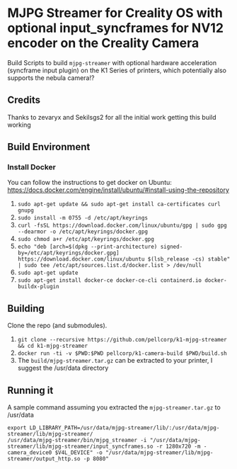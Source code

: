 # MJPG Streamer for Creality OS with optional input_syncframes for NV12 encoder on the Creality Camera

Build Scripts to build `mjpg-streamer` with optional hardware acceleration (syncframe input plugin) on the K1 Series of
printers, which potentially also supports the nebula camera!?

## Credits

Thanks to zevaryx and Sekilsgs2 for all the initial work getting this build working

## Build Environment

### Install Docker

You can follow the instructions to get docker on Ubuntu:
https://docs.docker.com/engine/install/ubuntu/#install-using-the-repository

1. `sudo apt-get update && sudo apt-get install ca-certificates curl gnupg`
2. `sudo install -m 0755 -d /etc/apt/keyrings`
3. `curl -fsSL https://download.docker.com/linux/ubuntu/gpg | sudo gpg --dearmor -o /etc/apt/keyrings/docker.gpg`
4. `sudo chmod a+r /etc/apt/keyrings/docker.gpg`
3. `echo "deb [arch=$(dpkg --print-architecture) signed-by=/etc/apt/keyrings/docker.gpg] https://download.docker.com/linux/ubuntu $(lsb_release -cs) stable" | sudo tee /etc/apt/sources.list.d/docker.list > /dev/null`
4. `sudo apt-get update`
5. `sudo apt-get install docker-ce docker-ce-cli containerd.io docker-buildx-plugin`

## Building

Clone the repo (and submodules).

1. `git clone --recursive https://github.com/pellcorp/k1-mjpg-streamer && cd k1-mjpg-streamer`
2. `docker run -ti -v $PWD:$PWD pellcorp/k1-camera-build $PWD/build.sh`
3. The `build/mjpg-streamer.tar.gz` can be extracted to your printer, I suggest the /usr/data directory 

## Running it

A sample command assuming you extracted the `mjpg-streamer.tar.gz` to /usr/data

```
export LD_LIBRARY_PATH=/usr/data/mjpg-streamer/lib/:/usr/data/mjpg-streamer/lib/mjpg-streamer/
/usr/data/mjpg-streamer/bin/mjpg_streamer -i "/usr/data/mjpg-streamer/lib/mjpg-streamer/input_syncframes.so -r 1280x720 -m -camera_device0 $V4L_DEVICE" -o "/usr/data/mjpg-streamer/lib/mjpg-streamer/output_http.so -p 8080"
```
